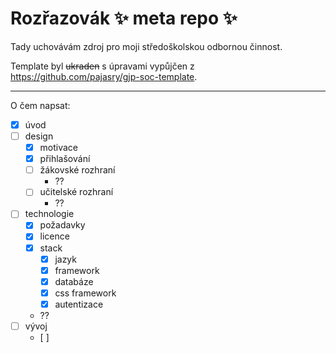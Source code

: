 # Rozřazovák ✨ meta repo ✨
Tady uchovávám zdroj pro moji středoškolskou odbornou činnost.

Template byl ~~ukraden~~ s úpravami vypůjčen z https://github.com/pajasry/gjp-soc-template.

---

O čem napsat:

- [x] úvod
- [ ] design
    - [x] motivace
    - [x] přihlašování
    - [ ] žákovské rozhraní
        - ??
    - [ ] učitelské rozhraní
        - ??
- [ ] technologie
    - [x] požadavky
    - [x] licence
    - [x] stack
        - [x] jazyk
        - [x] framework
        - [x] databáze
        - [x] css framework
        - [x] autentizace
    - ??
- [ ] vývoj 
    - [ ]
